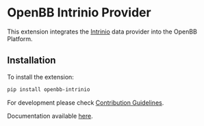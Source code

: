 # OpenBB Intrinio Provider

This extension integrates the [Intrinio](https://intrinio.com/) data provider into the OpenBB Platform.

## Installation

To install the extension:

```bash
pip install openbb-intrinio
```

For development please check [Contribution Guidelines](https://github.com/OpenBB-finance/OpenBBTerminal/blob/develop/openbb_platform/CONTRIBUTING.md).

Documentation available [here](https://docs.openbb.co/platform).
